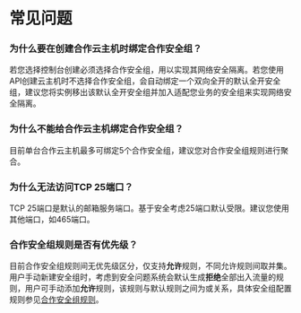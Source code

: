 # 常见问题

### 为什么要在创建合作云主机时绑定合作安全组？
若您选择控制台创建必须选择合作安全组，用以实现其网络安全隔离。若您使用API创建云主机时不选择合作安全组，会自动绑定一个双向全开的默认全开安全组，建议您将实例移出该默认全开安全组并加入适配您业务的安全组来实现网络安全隔离。

### 为什么不能给合作云主机绑定合作安全组？
目前单台合作云主机最多可绑定5个合作安全组，建议您对合作安全组规则进行聚合。

### 为什么无法访问TCP 25端口？
TCP 25端口是默认的邮箱服务端口。基于安全考虑25端口默认受限。建议您使用其他端口，如465端口。

### 合作安全组规则是否有优先级？
目前合作安全组规则间无优先级区分，仅支持**允许**规则，不同允许规则间取并集。用户手动新建安全组时，考虑到安全问题系统会默认生成**拒绝**全部出入流量的规则，用户可手动添加**允许**规则，该规则与默认规则之间为或关系，具体安全组配置规则参见[合作安全组规则](https://docs.jdcloud.com/cn/coc-virtual-machines/security-group-rules)。
